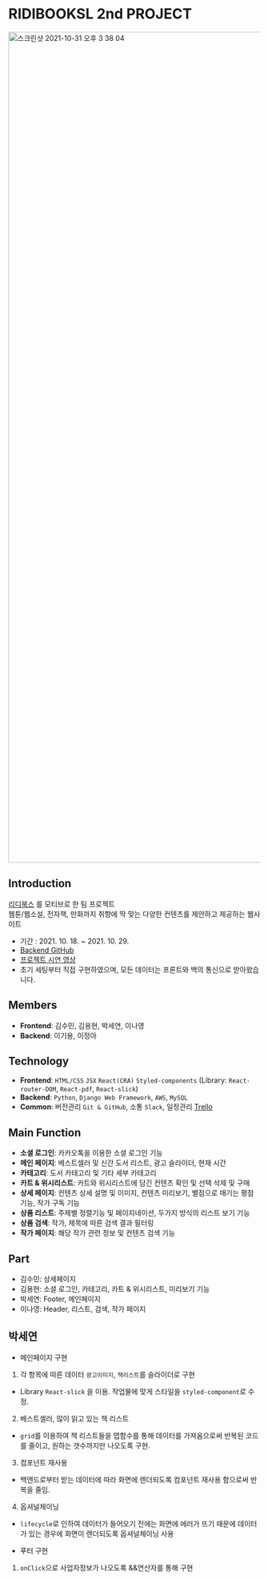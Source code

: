 # RIDIBOOKSL 2nd PROJECT
<img width="1660" alt="스크린샷 2021-10-31 오후 3 38 04" src="https://user-images.githubusercontent.com/81367886/139572236-777383f0-dfa0-4c6f-aa20-1e49056b26aa.png">

## Introduction
[리디북스](https://ridibooks.com/) 를 모티브로 한 팀 프로젝트<br>
웹툰/웹소설, 전자책, 만화까지 취향에 딱 맞는 다양한 컨텐츠를 제안하고 제공하는 웹사이트
- 기간 : 2021. 10. 18. ~ 2021. 10. 29.
- [Backend GitHub](https://github.com/wecode-bootcamp-korea/25-2nd-RIDIBOOKSL-backend)
- [프로젝트 시연 영상](https://youtu.be/AiPwNHyOqH4)
- 초기 세팅부터 직접 구현하였으며, 모든 데이터는 프론트와 백의 통신으로 받아왔습니다.

## Members
- **Frontend**: 김수민, 김용현, 박세연, 이나영
- **Backend**: 이기용, 이정아


## Technology
- **Frontend**: `HTML/CSS` `JSX` `React(CRA)` `Styled-components` (Library: `React-router-DOM`, `React-pdf`, `React-slick`)
- **Backend**: `Python`, `Django Web Framework`, `AWS`, `MySQL`
- **Common**: 버전관리 `Git & GitHub`, 소통 `Slack`,  일정관리 [Trello](https://trello.com/b/zSVgJt0Z/%EB%A6%AC%EB%94%94%EB%B6%81%EC%8A%AC%EB%B6%81%EC%8A%ACridibooksl)

## Main Function
- **소셜 로그인**: 카카오톡을 이용한 소셜 로그인 기능
- **메인 페이지**: 베스트셀러 및 신간 도서 리스트, 광고 슬라이더, 현재 시간
- **카테고리**: 도서 카테고리 및 기타 세부 카테고리
- **카트 & 위시리스트**: 카트와 위시리스트에 담긴 컨텐츠 확인 및 선택 삭제 및 구매
- **상세 페이지**: 컨텐츠 상세 설명 및 이미지, 컨텐츠 미리보기, 별점으로 매기는 평점 기능, 작가 구독 기능 
- **상품 리스트**: 주제별 정렬기능 및 페이지네이션, 두가지 방식의 리스트 보기 기능
- **상품 검색**: 작가, 제목에 따른 검색 결과 필터링
- **작가 페이지**: 해당 작가 관련 정보 및 컨텐츠 검색 기능

## Part
- 김수민: 상세페이지
- 김용현: 소셜 로그인, 카테고리, 카트 & 위시리스트, 미리보기 기능
- 박세연: Footer, 메인페이지
- 이나영: Header, 리스트, 검색, 작가 페이지

## 박세연

* 메인페이지 구현 
1. 각 항목에 따른 데이터 `광고이미지`, `책리스트`를 슬라이더로 구현
  - Library `React-slick` 을 이용. 작업물에 맞게 스타일을 `styled-component`로 수정.
2. 베스트셀러, 많이 읽고 있는 책 리스트
  - `grid`를 이용하여 책 리스트들을 맵함수를 통해 데이터를 가져옴으로써 반복된 코드를 줄이고, 원하는 갯수까지만 나오도록 구현.
3. 컴포넌트 재사용
  - 백엔드로부터 받는 데이터에 따라 화면에 렌더되도록 컴포넌트 재사용 함으로써 반복을 줄임.
4. 옵셔널체이닝
  - `lifecycle`로 인하여 데이터가 들어오기 전에는 화면에 에러가 뜨기 때문에 데이터가 있는 경우에 화면이 렌더되도록 옵셔널체이닝 사용

* 푸터 구현
1. `onClick`으로 사업자정보가 나오도록 &&연산자를 통해 구현
